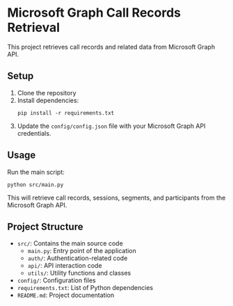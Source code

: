 # Microsoft Graph Call Records Retrieval

This project retrieves call records and related data from Microsoft Graph API.

## Setup

1. Clone the repository
2. Install dependencies:
   ```
   pip install -r requirements.txt
   ```
3. Update the `config/config.json` file with your Microsoft Graph API credentials.

## Usage

Run the main script:

```
python src/main.py
```

This will retrieve call records, sessions, segments, and participants from the Microsoft Graph API.

## Project Structure

- `src/`: Contains the main source code
  - `main.py`: Entry point of the application
  - `auth/`: Authentication-related code
  - `api/`: API interaction code
  - `utils/`: Utility functions and classes
- `config/`: Configuration files
- `requirements.txt`: List of Python dependencies
- `README.md`: Project documentation
